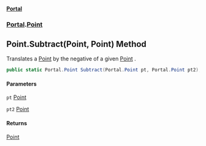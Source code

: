 #### [Portal](index.md 'index')
### [Portal](Portal.md 'Portal').[Point](Point.md 'Portal.Point')

## Point.Subtract(Point, Point) Method

Translates a [Point](Point.md 'Portal.Point') by the negative of a given [Point](Point.md 'Portal.Point') .

```csharp
public static Portal.Point Subtract(Portal.Point pt, Portal.Point pt2);
```
#### Parameters

<a name='Portal.Point.Subtract(Portal.Point,Portal.Point).pt'></a>

`pt` [Point](Point.md 'Portal.Point')

<a name='Portal.Point.Subtract(Portal.Point,Portal.Point).pt2'></a>

`pt2` [Point](Point.md 'Portal.Point')

#### Returns
[Point](Point.md 'Portal.Point')
